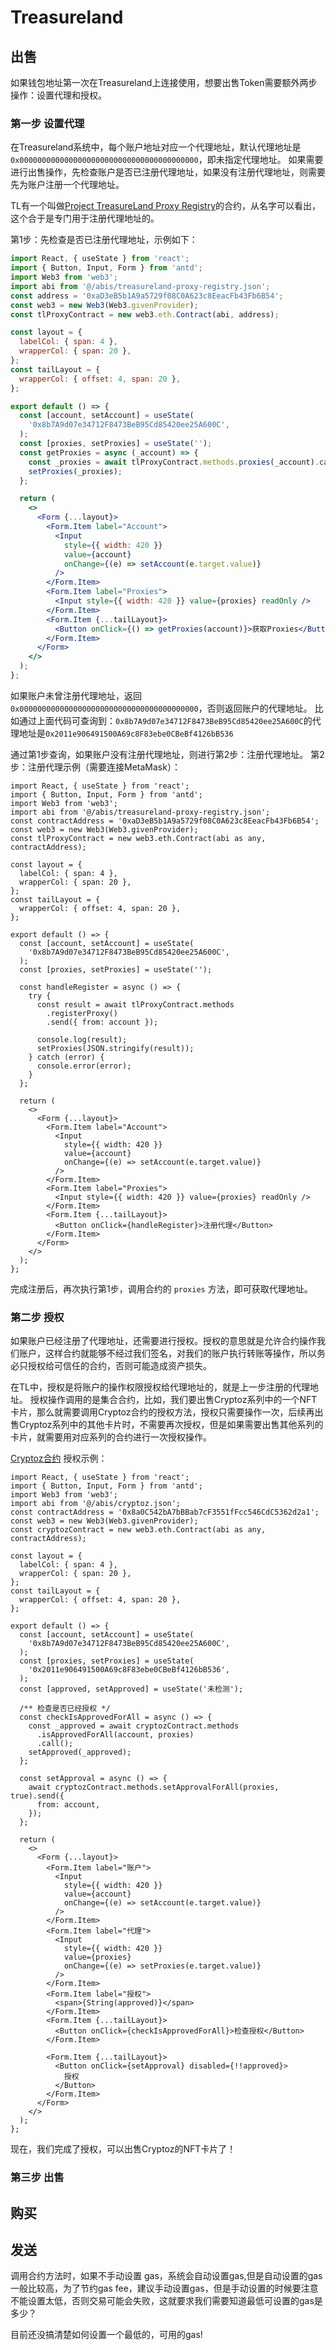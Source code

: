 # Treasureland 

## 出售

如果钱包地址第一次在Treasureland上连接使用，想要出售Token需要额外两步操作：设置代理和授权。

### 第一步 设置代理
在Treasureland系统中，每个账户地址对应一个代理地址，默认代理地址是`0x0000000000000000000000000000000000000000`，即未指定代理地址。
如果需要进行出售操作，先检查账户是否已注册代理地址，如果没有注册代理地址，则需要先为账户注册一个代理地址。

TL有一个叫做[Project TreasureLand Proxy Registry](https://bscscan.com/address/0xad3eb5b1a9a5729f08c0a623c8eeacfb43fb6b54#readContract)的合约，从名字可以看出，这个合于是专门用于注册代理地址的。

第1步：先检查是否已注册代理地址，示例如下：
```jsx
import React, { useState } from 'react';
import { Button, Input, Form } from 'antd';
import Web3 from 'web3';
import abi from '@/abis/treasureland-proxy-registry.json';
const address = '0xaD3eB5b1A9a5729f08C0A623c8EeacFb43Fb6B54';
const web3 = new Web3(Web3.givenProvider);
const tlProxyContract = new web3.eth.Contract(abi, address);

const layout = {
  labelCol: { span: 4 },
  wrapperCol: { span: 20 },
};
const tailLayout = {
  wrapperCol: { offset: 4, span: 20 },
};

export default () => {
  const [account, setAccount] = useState(
    '0x8b7A9d07e34712F8473BeB95Cd85420ee25A600C',
  );
  const [proxies, setProxies] = useState('');
  const getProxies = async (_account) => {
    const _proxies = await tlProxyContract.methods.proxies(_account).call();
    setProxies(_proxies);
  };

  return (
    <>
      <Form {...layout}>
        <Form.Item label="Account">
          <Input
            style={{ width: 420 }}
            value={account}
            onChange={(e) => setAccount(e.target.value)}
          />
        </Form.Item>
        <Form.Item label="Proxies">
          <Input style={{ width: 420 }} value={proxies} readOnly />
        </Form.Item>
        <Form.Item {...tailLayout}>
          <Button onClick={() => getProxies(account)}>获取Proxies</Button>
        </Form.Item>
      </Form>
    </>
  );
};

```

如果账户未曾注册代理地址，返回`0x0000000000000000000000000000000000000000`，否则返回账户的代理地址。
比如通过上面代码可查询到：`0x8b7A9d07e34712F8473BeB95Cd85420ee25A600C`的代理地址是`0x2011e906491500A69c8F83ebe0CBeBf4126bB536`

通过第1步查询，如果账户没有注册代理地址，则进行第2步：注册代理地址。
第2步：注册代理示例（需要连接MetaMask）：
```tsx
import React, { useState } from 'react';
import { Button, Input, Form } from 'antd';
import Web3 from 'web3';
import abi from '@/abis/treasureland-proxy-registry.json';
const contractAddress = '0xaD3eB5b1A9a5729f08C0A623c8EeacFb43Fb6B54';
const web3 = new Web3(Web3.givenProvider);
const tlProxyContract = new web3.eth.Contract(abi as any, contractAddress);

const layout = {
  labelCol: { span: 4 },
  wrapperCol: { span: 20 },
};
const tailLayout = {
  wrapperCol: { offset: 4, span: 20 },
};

export default () => {
  const [account, setAccount] = useState(
    '0x8b7A9d07e34712F8473BeB95Cd85420ee25A600C',
  );
  const [proxies, setProxies] = useState('');

  const handleRegister = async () => {
    try {
      const result = await tlProxyContract.methods
        .registerProxy()
        .send({ from: account });

      console.log(result);
      setProxies(JSON.stringify(result));
    } catch (error) {
      console.error(error);
    }
  };

  return (
    <>
      <Form {...layout}>
        <Form.Item label="Account">
          <Input
            style={{ width: 420 }}
            value={account}
            onChange={(e) => setAccount(e.target.value)}
          />
        </Form.Item>
        <Form.Item label="Proxies">
          <Input style={{ width: 420 }} value={proxies} readOnly />
        </Form.Item>
        <Form.Item {...tailLayout}>
          <Button onClick={handleRegister}>注册代理</Button>
        </Form.Item>
      </Form>
    </>
  );
};

```
完成注册后，再次执行第1步，调用合约的 `proxies` 方法，即可获取代理地址。


### 第二步 授权
如果账户已经注册了代理地址，还需要进行授权。授权的意思就是允许合约操作我们账户，这样合约就能够不经过我们签名，对我们的账户执行转账等操作，所以务必只授权给可信任的合约，否则可能造成资产损失。

在TL中，授权是将账户的操作权限授权给代理地址的，就是上一步注册的代理地址。
授权操作调用的是集合合约，比如，我们要出售Cryptoz系列中的一个NFT卡片，那么就需要调用Cryptoz合约的授权方法，授权只需要操作一次，后续再出售Cryptoz系列中的其他卡片时，不需要再次授权，但是如果需要出售其他系列的卡片，就需要用对应系列的合约进行一次授权操作。

[Cryptoz合约](https://bscscan.com/address/0x8a0C542bA7bBBab7cF3551fFcc546CdC5362d2a1) 授权示例：
```tsx
import React, { useState } from 'react';
import { Button, Input, Form } from 'antd';
import Web3 from 'web3';
import abi from '@/abis/cryptoz.json';
const contractAddress = '0x8a0C542bA7bBBab7cF3551fFcc546CdC5362d2a1';
const web3 = new Web3(Web3.givenProvider);
const cryptozContract = new web3.eth.Contract(abi as any, contractAddress);

const layout = {
  labelCol: { span: 4 },
  wrapperCol: { span: 20 },
};
const tailLayout = {
  wrapperCol: { offset: 4, span: 20 },
};

export default () => {
  const [account, setAccount] = useState(
    '0x8b7A9d07e34712F8473BeB95Cd85420ee25A600C',
  );
  const [proxies, setProxies] = useState(
    '0x2011e906491500A69c8F83ebe0CBeBf4126bB536',
  );
  const [approved, setApproved] = useState('未检测');

  /** 检查是否已经授权 */
  const checkIsApprovedForAll = async () => {
    const _approved = await cryptozContract.methods
      .isApprovedForAll(account, proxies)
      .call();
    setApproved(_approved);
  };

  const setApproval = async () => {
    await cryptozContract.methods.setApprovalForAll(proxies, true).send({
      from: account,
    });
  };

  return (
    <>
      <Form {...layout}>
        <Form.Item label="账户">
          <Input
            style={{ width: 420 }}
            value={account}
            onChange={(e) => setAccount(e.target.value)}
          />
        </Form.Item>
        <Form.Item label="代理">
          <Input
            style={{ width: 420 }}
            value={proxies}
            onChange={(e) => setProxies(e.target.value)}
          />
        </Form.Item>
        <Form.Item label="授权">
          <span>{String(approved)}</span>
        </Form.Item>
        <Form.Item {...tailLayout}>
          <Button onClick={checkIsApprovedForAll}>检查授权</Button>
        </Form.Item>

        <Form.Item {...tailLayout}>
          <Button onClick={setApproval} disabled={!!approved}>
            授权
          </Button>
        </Form.Item>
      </Form>
    </>
  );
};

```
现在，我们完成了授权，可以出售Cryptoz的NFT卡片了！

### 第三步 出售

## 购买

## 发送

<Alert type="info">
调用合约方法时，如果不手动设置 gas，系统会自动设置gas,但是自动设置的gas一般比较高，为了节约gas fee，建议手动设置gas，但是手动设置的时候要注意不能设置太低，否则交易可能会失败，这就要求我们需要知道最低可设置的gas是多少？

目前还没搞清楚如何设置一个最低的，可用的gas!
</Alert>